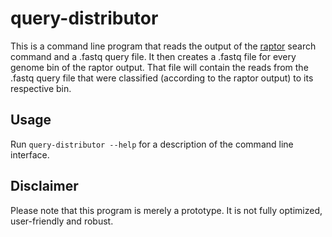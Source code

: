 # query-distributor

This is a command line program that reads the output of the [raptor](https://github.com/seqan/raptor) search command and a .fastq query file. It then creates a .fastq file for every genome bin of the raptor output. That file will contain the reads from the .fastq query file that were classified (according to the raptor output) to its respective bin.

## Usage

Run `query-distributor --help` for a description of the command line interface.

## Disclaimer

Please note that this program is merely a prototype. It is not fully optimized, user-friendly and robust.
